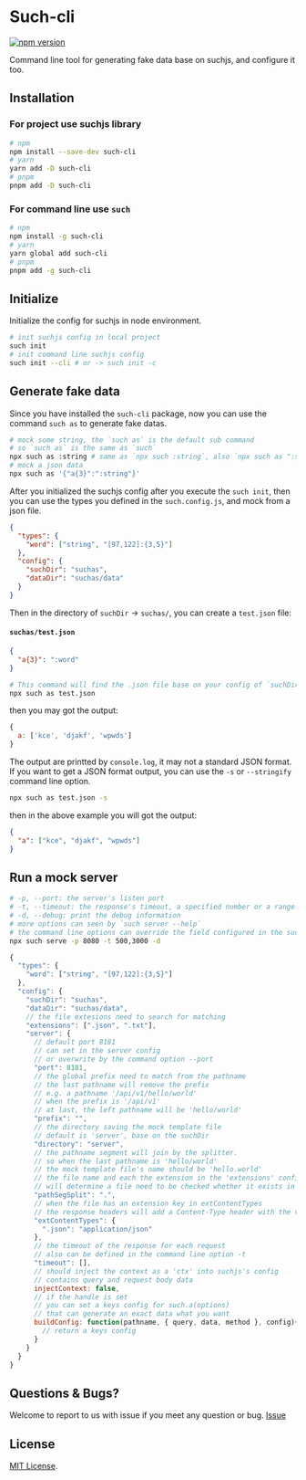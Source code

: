 # Such-cli
[![npm version](https://badge.fury.io/js/such-cli.svg)](https://badge.fury.io/js/such-cli)

Command line tool for generating fake data base on suchjs, and configure it too.
## Installation

### For project use suchjs library

```bash 
# npm
npm install --save-dev such-cli
# yarn
yarn add -D such-cli
# pnpm
pnpm add -D such-cli
```

### For command line use `such`
```bash 
# npm
npm install -g such-cli
# yarn
yarn global add such-cli
# pnpm
pnpm add -g such-cli
```


## Initialize

Initialize the config for suchjs in node environment.

```bash
# init suchjs config in local project
such init
# init command line suchjs config
such init --cli # or -> such init -c
```

## Generate fake data

Since you have installed the `such-cli` package, now you can use the command `such as` to generate fake datas.

```bash
# mock some string, the `such as` is the default sub command
# so `such as` is the same as `such`
npx such as :string # same as `npx such :string`, also `npx such as ":string"`
# mock a json data
npx such as '{"a{3}":":string"}'
```

After you initialized the suchjs config after you execute the `such init`, then you can use the types you defined in the `such.config.js`, and mock from a json file.

```json
{
  "types": {
    "word": ["string", "[97,122]:{3,5}"]
  },
  "config": {
    "suchDir": "suchas",
    "dataDir": "suchas/data"
  }
}
```

Then in the directory of `suchDir` -> `suchas/`, you can create a `test.json` file:

#### `suchas/test.json`

```json
{
  "a{3}": ":word"
}
```

```bash
# This command will find the .json file base on your config of `suchDir`
npx such as test.json
```

then you may got the output:

```javascript
{
  a: ['kce', 'djakf', 'wpwds']
}
```

The output are printted by `console.log`, it may not a standard JSON format. If you want to get a JSON format output, you can use the `-s` or `--stringify` command line option.

```bash
npx such as test.json -s
```

then in the above example you will got the output:

```json
{
  "a": ["kce", "djakf", "wpwds"]
}
```

## Run a mock server

```bash
# -p, --port: the server's listen port
# -t, --timeout: the response's timeout, a specified number or a range for random
# -d, --debug: print the debug information
# more options can seen by `such server --help`
# the command line options can override the field configured in the such.config.js 
npx such serve -p 8080 -t 500,3000 -d

```

```javascript
{
  "types": {
    "word": ["string", "[97,122]:{3,5}"]
  },
  "config": {
    "suchDir": "suchas",
    "dataDir": "suchas/data",
    // the file extesions need to search for matching
    "extensions": [".json", ".txt"], 
    "server": {
      // default port 8181
      // can set in the server config
      // or overwrite by the command option --port
      "port": 8181,
      // the global prefix need to match from the pathname
      // the last pathname will remove the prefix
      // e.g. a pathname '/api/v1/hello/world'
      // when the prefix is '/api/v1'
      // at last, the left pathname will be 'hello/world'
      "prefix": "",
      // the directory saving the mock template file
      // default is 'server', base on the suchDir
      "directory": "server",
      // the pathname segment will join by the splitter.
      // so when the last pathname is 'hello/world'
      // the mock template file's name should be 'hello.world'
      // the file name and each the extension in the 'extensions' config 
      // will determine a file need to be checked whether it exists in the serverDir  
      "pathSegSplit": ".",
      // when the file has an extension key in extContentTypes
      // the response headers will add a Content-Type header with the value
      "extContentTypes": {
        ".json": "application/json"
      },
      // the timeout of the response for each request
      // also can be defined in the command line option -t
      "timeout": [],
      // should inject the context as a 'ctx' into suchjs's config
      // contains query and request body data
      injectContext: false,
      // if the handle is set
      // you can set a keys config for such.a(options)
      // that can generate an exact data what you want 
      buildConfig: function(pathname, { query, data, method }, config){
        // return a keys config
      }
    }
  }
}
```

## Questions & Bugs?

Welcome to report to us with issue if you meet any question or bug. [Issue](https://github.com/suchjs/such-cli/issues)

## License

[MIT License](./LICENSE).